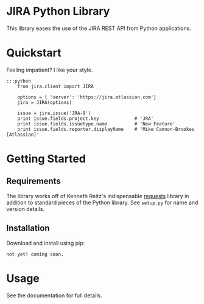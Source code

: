 # JIRA Python Library

This library eases the use of the JIRA REST API from Python applications.

# Quickstart

Feeling impatient? I like your style.

    :::python
        from jira.client import JIRA

        options = { 'server': 'https://jira.atlassian.com'}
        jira = JIRA(options)

        issue = jira.issue('JRA-9')
        print issue.fields.project.key             # 'JRA'
        print issue.fields.issuetype.name          # 'New Feature'
        print issue.fields.reporter.displayName    # 'Mike Cannon-Brookes [Atlassian]'

# Getting Started

## Requirements

The library works off of Kenneth Reitz's indispensable [requests][1] library in addition to standard
pieces of the Python library. See `setup.py` for name and version details.

## Installation

Download and install using pip:

    not yet! coming soon.

# Usage

See the documentation for full details.

[1]: http://docs.python-requests.org/